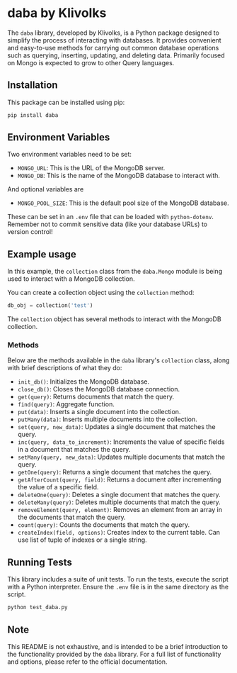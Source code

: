 # daba by Klivolks

The `daba` library, developed by Klivolks, is a Python package designed to simplify the process of interacting with databases. It provides convenient and easy-to-use methods for carrying out common database operations such as querying, inserting, updating, and deleting data. Primarily focused on Mongo is expected to grow to other Query languages.

## Installation

This package can be installed using pip:

```bash
pip install daba
```

## Environment Variables

Two environment variables need to be set:

- `MONGO_URL`: This is the URL of the MongoDB server.
- `MONGO_DB`: This is the name of the MongoDB database to interact with.

And optional variables are

- `MONGO_POOL_SIZE`: This is the default pool size of the MongoDB database.

These can be set in an `.env` file that can be loaded with `python-dotenv`. Remember not to commit sensitive data (like your database URLs) to version control!

## Example usage

In this example, the `collection` class from the `daba.Mongo` module is being used to interact with a MongoDB collection. 

You can create a collection object using the `collection` method:
```python
db_obj = collection('test')
```
The `collection` object has several methods to interact with the MongoDB collection.

### Methods

Below are the methods available in the `daba` library's `collection` class, along with brief descriptions of what they do:

- `init_db()`: Initializes the MongoDB database.
- `close_db()`: Closes the MongoDB database connection.
- `get(query)`: Returns documents that match the query.
- `find(query)`: Aggregate function.
- `put(data)`: Inserts a single document into the collection.
- `putMany(data)`: Inserts multiple documents into the collection.
- `set(query, new_data)`: Updates a single document that matches the query.
- `inc(query, data_to_increment)`: Increments the value of specific fields in a document that matches the query.
- `setMany(query, new_data)`: Updates multiple documents that match the query.
- `getOne(query)`: Returns a single document that matches the query.
- `getAfterCount(query, field)`: Returns a document after incrementing the value of a specific field.
- `deleteOne(query)`: Deletes a single document that matches the query.
- `deleteMany(query)`: Deletes multiple documents that match the query.
- `removeElement(query, element)`: Removes an element from an array in the documents that match the query.
- `count(query)`: Counts the documents that match the query.
- `createIndex(field, options)`: Creates index to the current table. Can use list of tuple of indexes or a single string.

## Running Tests

This library includes a suite of unit tests. To run the tests, execute the script with a Python interpreter. Ensure the `.env` file is in the same directory as the script.

```bash
python test_daba.py
```

## Note

This README is not exhaustive, and is intended to be a brief introduction to the functionality provided by the `daba` library. For a full list of functionality and options, please refer to the official documentation.